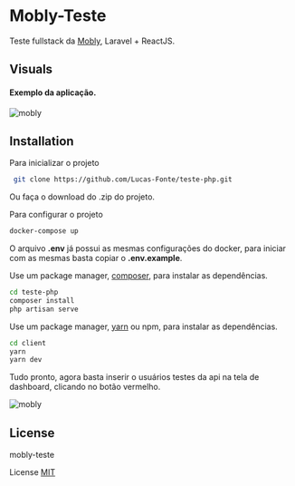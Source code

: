 # Mobly-Teste

Teste fullstack da [Mobly](https://mobly.com.br/), Laravel + ReactJS.

## Visuals

#### Exemplo da aplicação.

![mobly](https://user-images.githubusercontent.com/53484547/69959106-11632d00-14e5-11ea-8922-1be5223e5025.gif "mobly Screenshot")


## Installation

Para inicializar o projeto
```bash
 git clone https://github.com/Lucas-Fonte/teste-php.git
```
Ou faça o download do .zip do projeto.

Para configurar o projeto

```bash
docker-compose up
```
O arquivo **.env** já possui as mesmas configurações do docker, para iniciar com as mesmas basta copiar o **.env.example**. 
 
Use um package manager, [composer](https://getcomposer.org/), para instalar as dependências.

```bash
cd teste-php
composer install
php artisan serve

```
Use um package manager, [yarn](https://yarnpkg.com/lang/en/) ou npm, para instalar as dependências.
```bash
cd client
yarn 
yarn dev
```

Tudo pronto, agora basta inserir o usuários testes da api na tela de dashboard, clicando no botão vermelho.

![mobly](https://user-images.githubusercontent.com/53484547/69958723-2f7c5d80-14e4-11ea-843e-52d50584c47d.png "Mobly Screenshot")

## License
mobly-teste

License
[MIT](https://choosealicense.com/licenses/mit/)
